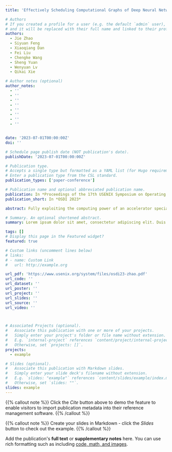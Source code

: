 ```yaml
---
title: 'Effectively Scheduling Computational Graphs of Deep Neural Networks toward Their Domain-Specific Accelerators'

# Authors
# If you created a profile for a user (e.g. the default `admin` user), write the username (folder name) here
# and it will be replaced with their full name and linked to their profile.
authors:
  - Jie Zhao
  - Siyuan Feng
  - Xiaoqiang Dan
  - Fei Liu
  - Chengke Wang
  - Sheng Yuan
  - Wenyuan Lv
  - Qikai Xie

# Author notes (optional)
author_notes:
  - ''
  - ''
  - ''
  - ''
  - ''
  - ''
  - ''
  - ''


date: '2023-07-01T00:00:00Z'
doi: ''

# Schedule page publish date (NOT publication's date).
publishDate: '2023-07-01T00:00:00Z'

# Publication type.
# Accepts a single type but formatted as a YAML list (for Hugo requirements).
# Enter a publication type from the CSL standard.
publication_types: ['paper-conference']

# Publication name and optional abbreviated publication name.
publication: In *Proceedings of the 17th USENIX Symposium on Operating Systems Design and Implementation*
publication_short: In *OSDI 2023*

abstract: Fully exploiting the computing power of an accelerator specialized for deep neural networks (DNNs) calls for the synergy between network and hardware architectures, but existing approaches partition a computational graph of DNN into multiple sub-graphs by abstracting away hardware architecture and assign resources to each sub-graph, not only producing redundant off-core data movements but also under-utilizing the hardware resources of a domain-specific architecture (DSA).This paper introduces a systematic approach for effectively scheduling DNN computational graphs on DSA platforms. By fully taking into account hardware architecture when partitioning a computational graph into coarse-grained sub-graphs, our work enables the synergy between network and hardware architectures, addressing several challenges of prior work：(1) it produces larger but fewer kernels, converting a large number of off-core data movements into on-core data exchanges; (2) it exploits the imbalanced memory usage distribution across DNN network architecture, better saturating the DSA memory hierarchy; (3) it enables across-layer instruction scheduling not studied before, further exploiting the parallelism across different specialized compute units.Results of seven DNN inference models on a DSA platform show that our work outperforms TVM and AStitch by 11.15× and 6.16×, respectively, and obtains throughput competitive to the vendor-crafted implementation. A case study on GPU also demonstrates that generating kernels for our sub-graphs can surpass CUTLASS with and without convolution fusion by 1.06× and 1.23×, respectively.

# Summary. An optional shortened abstract.
summary: Lorem ipsum dolor sit amet, consectetur adipiscing elit. Duis posuere tellus ac convallis placerat. Proin tincidunt magna sed ex sollicitudin condimentum.

tags: []
# Display this page in the Featured widget?
featured: true

# Custom links (uncomment lines below)
# links:
# - name: Custom Link
#   url: http://example.org

url_pdf: 'https://www.usenix.org/system/files/osdi23-zhao.pdf'
url_code: ''
url_dataset: ''
url_poster: ''
url_project: ''
url_slides: ''
url_source: ''
url_video: ''



# Associated Projects (optional).
#   Associate this publication with one or more of your projects.
#   Simply enter your project's folder or file name without extension.
#   E.g. `internal-project` references `content/project/internal-project/index.md`.
#   Otherwise, set `projects: []`.
projects:
  - example

# Slides (optional).
#   Associate this publication with Markdown slides.
#   Simply enter your slide deck's filename without extension.
#   E.g. `slides: "example"` references `content/slides/example/index.md`.
#   Otherwise, set `slides: ""`.
slides: example
---
```


{{% callout note %}}
Click the _Cite_ button above to demo the feature to enable visitors to import publication metadata into their reference management software.
{{% /callout %}}

{{% callout note %}}
Create your slides in Markdown - click the _Slides_ button to check out the example.
{{% /callout %}}

Add the publication's **full text** or **supplementary notes** here. You can use rich formatting such as including [code, math, and images](https://docs.hugoblox.com/content/writing-markdown-latex/).
